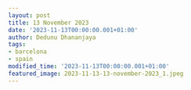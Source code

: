 ```yaml
---
layout: post
title: 13 November 2023
date: '2023-11-13T00:00:00.001+01:00'
author: Dedunu Dhananjaya
tags:
- barcelona
- spain
modified_time: '2023-11-13T00:00:00.001+01:00'
featured_image: 2023-11-13-13-november-2023_1.jpeg
---
```

